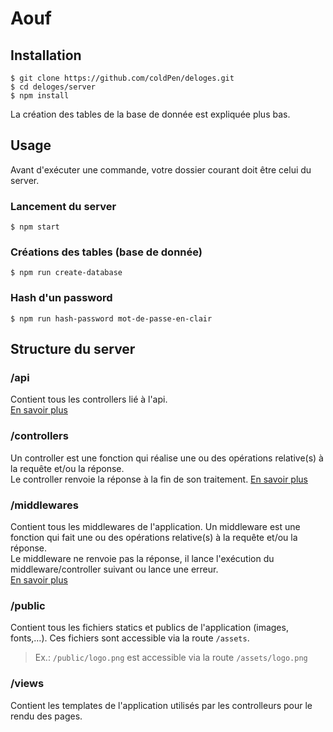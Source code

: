 # Aouf

## Installation

```shell
$ git clone https://github.com/coldPen/deloges.git
$ cd deloges/server
$ npm install
```

La création des tables de la base de donnée est expliquée plus bas.

## Usage

Avant d'exécuter une commande, votre dossier courant doit être celui du server.

### Lancement du server

```shell
$ npm start
```

### Créations des tables (base de donnée)

```shell
$ npm run create-database
```

### Hash d'un password

```shell
$ npm run hash-password mot-de-passe-en-clair
```

## Structure du server

### /api

Contient tous les controllers lié à l'api.  
[En savoir plus](./api/README.md)

### /controllers

Un controller est une fonction qui réalise une ou des opérations relative(s) à la requête et/ou la réponse.  
Le controller renvoie la réponse à la fin de son traitement.
[En savoir plus](./controllers/README.md)

### /middlewares

Contient tous les middlewares de l'application. Un middleware est une fonction qui fait une ou des opérations relative(s) à la requête et/ou la réponse.  
Le middleware ne renvoie pas la réponse, il lance l'exécution du middleware/controller suivant ou lance une erreur.  
[En savoir plus](./middlewares/README.md)

### /public

Contient tous les fichiers statics et publics de l'application (images, fonts,…). Ces fichiers sont accessible via la route `/assets`.

> Ex.: `/public/logo.png` est accessible via la route `/assets/logo.png`

### /views

Contient les templates de l'application utilisés par les controlleurs pour le rendu des pages.
